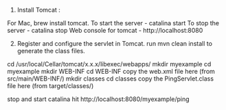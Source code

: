 1. Install Tomcat :

For Mac, brew install tomcat.
To start the server - catalina start
To stop the server - catalina stop
Web console for tomcat - http://localhost:8080

2. Register and configure the servlet in Tomcat.
run mvn clean install to generate the class files.

cd /usr/local/Cellar/tomcat/x.x.x/libexec/webapps/
mkdir myexample
cd myexample
mkdir WEB-INF
cd WEB-INF
copy the web.xml file here (from src/main/WEB-INF/)
mkdir classes
cd classes
copy the PingServlet.class file here (from target/classes/)

stop and start catalina
hit http://localhost:8080/myexample/ping
